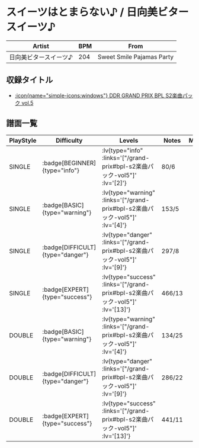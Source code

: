 # スイーツはとまらない♪ / 日向美ビタースイーツ♪

|Artist|BPM|From|
|------|---|----|
|日向美ビタースイーツ♪|204|Sweet Smile Pajamas Party|

## 収録タイトル

- [ :icon{name="simple-icons:windows"} DDR GRAND PRIX BPL S2楽曲パック vol.5](/grand-prix#bpl-s2楽曲パック-vol5)

## 譜面一覧

|PlayStyle|Difficulty|Levels|Notes|Movie|
|---------|----------|------|-----|-----|
|SINGLE| :badge[BEGINNER]{type="info"} | :lv{type="info" :links='["/grand-prix#bpl-s2楽曲パック-vol5"]' :lv='[2]'} |80/6||
|SINGLE| :badge[BASIC]{type="warning"} | :lv{type="warning" :links='["/grand-prix#bpl-s2楽曲パック-vol5"]' :lv='[4]'} |153/5||
|SINGLE| :badge[DIFFICULT]{type="danger"} | :lv{type="danger" :links='["/grand-prix#bpl-s2楽曲パック-vol5"]' :lv='[9]'} |297/8||
|SINGLE| :badge[EXPERT]{type="success"} | :lv{type="success" :links='["/grand-prix#bpl-s2楽曲パック-vol5"]' :lv='[13]'} |466/13||
|DOUBLE| :badge[BASIC]{type="warning"} | :lv{type="warning" :links='["/grand-prix#bpl-s2楽曲パック-vol5"]' :lv='[4]'} |134/25||
|DOUBLE| :badge[DIFFICULT]{type="danger"} | :lv{type="danger" :links='["/grand-prix#bpl-s2楽曲パック-vol5"]' :lv='[9]'} |286/22||
|DOUBLE| :badge[EXPERT]{type="success"} | :lv{type="success" :links='["/grand-prix#bpl-s2楽曲パック-vol5"]' :lv='[13]'} |441/11||
